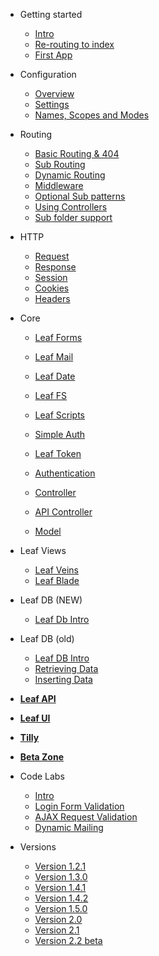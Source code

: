 * Getting started
  * [Intro](v/lucky-charm/intro/)
  * [Re-routing to index](v/lucky-charm/intro/htaccess.md)
  * [First App](v/lucky-charm/intro/first.md)

* Configuration
  * [Overview](v/lucky-charm/config/)
  * [Settings](v/lucky-charm/config/settings.md)
  * [Names, Scopes and Modes](v/lucky-charm/config/nsm.md)

* Routing
  * [Basic Routing & 404](v/lucky-charm/routing/)
  * [Sub Routing](v/lucky-charm/routing/sub-routing.md)
  * [Dynamic Routing](v/lucky-charm/routing/dynamic.md)
  * [Middleware](v/lucky-charm/routing/middleware.md)
  * [Optional Sub patterns](v/lucky-charm/routing/sub-patterns.md)
  * [Using Controllers](v/lucky-charm/routing/controller.md)
  * [Sub folder support](v/lucky-charm/routing/sub-folder.md)

* HTTP
  * [Request](v/lucky-charm/http/request.md)
  * [Response](v/lucky-charm/http/response.md)
  * [Session](v/lucky-charm/http/session.md)
  * [Cookies](v/lucky-charm/http/cookies.md)
  * [Headers](v/lucky-charm/http/headers.md)

* Core
  * [Leaf Forms](v/lucky-charm/core/forms.md)
  * [Leaf Mail](v/lucky-charm/core/mail.md)
  * [Leaf Date](v/lucky-charm/core/date.md)
  * [Leaf FS](v/lucky-charm/core/fs.md)
  * [Leaf Scripts](v/lucky-charm/core/scripts.md)
  
  * [Simple Auth](v/lucky-charm/core/auth.md)
  * [Leaf Token](v/lucky-charm/core/token.md)
  * [Authentication](v/lucky-charm/core/authentication.md)
  
  * [Controller](v/lucky-charm/core/controller.md)
  * [API Controller](v/lucky-charm/core/api-controller.md)
  * [Model](v/lucky-charm/core/model.md)

* Leaf Views
  * [Leaf Veins](v/lucky-charm/views/veins.md)
  * [Leaf Blade](v/lucky-charm/views/blade.md)

* Leaf DB (NEW)
  * [Leaf Db Intro](v/lucky-charm/db/)

* Leaf DB (old)
  * [Leaf DB Intro](v/lucky-charm/database/)
  * [Retrieving Data](v/lucky-charm/database/select)
  * [Inserting Data](v/lucky-charm/database/insert)

* [**Leaf API**](leaf-api/)

* [**Leaf UI**](ui/)

* [**Tilly**](tilly/)

* [**Beta Zone**](v/lucky-charm/beta-zone/)

* Code Labs
  * [Intro](codelabs/)
  * [Login Form Validation](codelabs/v2.x/form-validation/login/)
  * [AJAX Request Validation](codelabs/v2.x/form-validation/ajax/)
  * [Dynamic Mailing](codelabs/v2.x/mail/dynamic-mail-templating/)
  
* Versions
  * [Version 1.2.1](https://leaf-docs.netlify.app/v1.lucky-charm/index.html)
  * [Version 1.3.0](https://leaf-docs.netlify.app/v1.3.0/index.html)
  * [Version 1.4.1](https://leaf-docs.netlify.app/v1.4.1/index.html)
  * [Version 1.4.2](https://leaf-docs.netlify.app/v1.4.2/index.html)
  * [Version 1.5.0](https://leaf-docs.netlify.app/v1.5.0/index.html)
  * [Version 2.0](v/2.0/)
  * [Version 2.1](v/2.1/)
  * [Version 2.2 beta](v/lucky-charm/)
